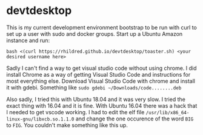 # devtdesktop
This is my current development environment bootstrap to be run with curl to set up a user with sudo and docker groups. Start up a Ubuntu Amazon instance and run:

`bash <(curl https://rhildred.github.io/devtdesktop/toaster.sh) <your desired username here>`

Sadly I can't find a way to get visual studio code without using chrome. I did install Chrome as a way of getting Visual Studio Code and instructions for most everything else. Download Visual Studio Code with chrome and install it with gdebi. Something like `sudo gdebi ~/Downloads/code........deb`

Also sadly, I tried this with Ubuntu 18.04 and it was very slow. I tried the exact thing with 16.04 and it is fine. With Ubuntu 16.04 there was a hack that I needed to get vscode working. I had to edit the elf file `/usr/lib/x86_64-linux-gnu/libxcb.so.1.1.0` and change the one occurence of the word `BIG` to `FIG`. You couldn't make something like this up.
